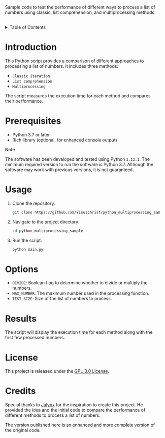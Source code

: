 Sample code to test the performance of different ways to process a list of numbers using classic, list comprehension, and multiprocessing methods.

<br>

<details>
<summary>Table of Contents</summary>

- [Introduction](#introduction)
- [Prerequisites](#prerequisites)
- [Usage](#usage)
- [Options](#options)
- [Results](#results)
- [License](#license)
- [Credits](#credits)

</details>

# Introduction

This Python script provides a comparison of different approaches to processing a list of numbers. It includes three methods:

- `Classic iteration`
- `List comprehension`
- `Multiprocessing`

The script measures the execution time for each method and compares their performance.

# Prerequisites

- Python 3.7 or later
- Rich library (optional, for enhanced console output)

> [!NOTE]
> The software has been developed and tested using Python `3.12.1`. The minimum required version to run the software is Python 3.7. Although the software may work with previous versions, it is not guaranteed.

# Usage

1. Clone the repository:

   ```sh
   git clone https://github.com/YisusChrist/python_multiprocessing_sample.git
   ```

2. Navigate to the project directory:

   ```sh
   cd python_multiprocessing_sample
   ```

3. Run the script:

   ```sh
   python main.py
   ```

# Options

- `DIVIDE`: Boolean flag to determine whether to divide or multiply the numbers.
- `MAX_NUMBER`: The maximum number used in the processing function.
- `TEST_SIZE`: Size of the list of numbers to process.

# Results

The script will display the execution time for each method along with the first few processed numbers.

# License

This project is released under the [GPL-3.0 License](https://opensource.org/licenses/GPL-3.0).

# Credits

Special thanks to [Julynx](https://github.com/Julynx) for the inspiration to create this project. He provided the idea and the initial code to compare the performance of different methods to process a list of numbers.

The version published here is an enhanced and more complete version of the original code.
